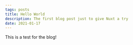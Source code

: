 ```yaml
---
tags: posts
title: Hello World
description: The first blog post just to give Nuxt a try
date: 2021-01-17
---
```


This is a test for the blog!
